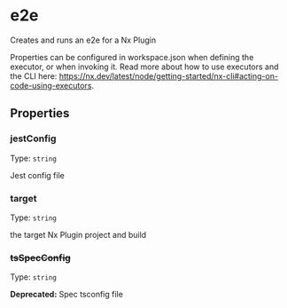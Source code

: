 # e2e

Creates and runs an e2e for a Nx Plugin

Properties can be configured in workspace.json when defining the executor, or when invoking it.
Read more about how to use executors and the CLI here: https://nx.dev/latest/node/getting-started/nx-cli#acting-on-code-using-executors.

## Properties

### jestConfig

Type: `string`

Jest config file

### target

Type: `string`

the target Nx Plugin project and build

### ~~tsSpecConfig~~

Type: `string`

**Deprecated:** Spec tsconfig file
